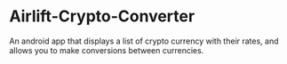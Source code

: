 # Airlift-Crypto-Converter
An android app that displays a list of crypto currency with their rates, and allows you to make conversions between currencies.
